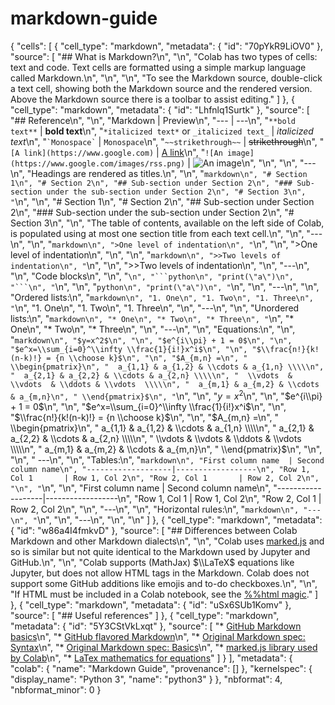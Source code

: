 # markdown-guide

{
  "cells": [
    {
      "cell_type": "markdown",
      "metadata": {
        "id": "70pYkR9LiOV0"
      },
      "source": [
        "## What is Markdown?\n",
        "\n",
        "Colab has two types of cells: text and code. Text cells are formatted using a simple markup language called Markdown.\n",
        "\n",
        "\n",
        "To see the Markdown source, double-click a text cell, showing both the Markdown source and the rendered version. Above the Markdown source there is a toolbar to assist editing."
      ]
    },
    {
      "cell_type": "markdown",
      "metadata": {
        "id": "Lhfnlq1Surtk"
      },
      "source": [
        "## Reference\n",
        "\n",
        "Markdown | Preview\n",
        "--- | ---\n",
        "`**bold text**` | **bold text**\n",
        "`*italicized text*` or `_italicized text_` | *italicized text*\n",
        "`` `Monospace` `` | `Monospace`\n",
        "`~~strikethrough~~` | ~~strikethrough~~\n",
        "`[A link](https://www.google.com)` | [A link](https://www.google.com)\n",
        "`![An image](https://www.google.com/images/rss.png)` | ![An image](https://www.google.com/images/rss.png)\n",
        "\n",
        "\n",
        "---\n",
        "Headings are rendered as titles.\n",
        "\n",
        "```markdown\n",
        "# Section 1\n",
        "# Section 2\n",
        "## Sub-section under Section 2\n",
        "### Sub-section under the sub-section under Section 2\n",
        "# Section 3\n",
        "```\n",
        "\n",
        "# Section 1\n",
        "# Section 2\n",
        "## Sub-section under Section 2\n",
        "### Sub-section under the sub-section under Section 2\n",
        "# Section 3\n",
        "\n",
        "The table of contents, available on the left side of Colab, is populated using at most one section title from each text cell.\n",
        "\n",
        "---\n",
        "\n",
        "```markdown\n",
        ">One level of indentation\n",
        "```\n",
        "\n",
        ">One level of indentation\n",
        "\n",
        "\n",
        "```markdown\n",
        ">>Two levels of indentation\n",
        "```\n",
        "\n",
        ">>Two levels of indentation\n",
        "\n",
        "---\n",
        "\n",
        "Code blocks\n",
        "\n",
        "````\n",
        "```python\n",
        "print(\"a\")\n",
        "```\n",
        "````\n",
        "\n",
        "```python\n",
        "print(\"a\")\n",
        "```\n",
        "\n",
        "---\n",
        "\n",
        "Ordered lists:\n",
        "```markdown\n",
        "1. One\n",
        "1. Two\n",
        "1. Three\n",
        "```\n",
        "1. One\n",
        "1. Two\n",
        "1. Three\n",
        "\n",
        "---\n",
        "\n",
        "Unordered lists:\n",
        "```markdown\n",
        "* One\n",
        "* Two\n",
        "* Three\n",
        "```\n",
        "* One\n",
        "* Two\n",
        "* Three\n",
        "\n",
        "---\n",
        "\n",
        "Equations:\n",
        "\n",
        "```markdown\n",
        "$y=x^2$\n",
        "\n",
        "$e^{i\\pi} + 1 = 0$\n",
        "\n",
        "$e^x=\\sum_{i=0}^\\infty \\frac{1}{i!}x^i$\n",
        "\n",
        "$\\frac{n!}{k!(n-k)!} = {n \\choose k}$\n",
        "\n",
        "$A_{m,n} =\n",
        " \\begin{pmatrix}\n",
        "  a_{1,1} & a_{1,2} & \\cdots & a_{1,n} \\\\\n",
        "  a_{2,1} & a_{2,2} & \\cdots & a_{2,n} \\\\\n",
        "  \\vdots  & \\vdots  & \\ddots & \\vdots  \\\\\n",
        "  a_{m,1} & a_{m,2} & \\cdots & a_{m,n}\n",
        " \\end{pmatrix}$\n",
        "```\n",
        "\n",
        "$y=x^2$\n",
        "\n",
        "$e^{i\\pi} + 1 = 0$\n",
        "\n",
        "$e^x=\\sum_{i=0}^\\infty \\frac{1}{i!}x^i$\n",
        "\n",
        "$\\frac{n!}{k!(n-k)!} = {n \\choose k}$\n",
        "\n",
        "$A_{m,n} =\n",
        " \\begin{pmatrix}\n",
        "  a_{1,1} & a_{1,2} & \\cdots & a_{1,n} \\\\\n",
        "  a_{2,1} & a_{2,2} & \\cdots & a_{2,n} \\\\\n",
        "  \\vdots  & \\vdots  & \\ddots & \\vdots  \\\\\n",
        "  a_{m,1} & a_{m,2} & \\cdots & a_{m,n}\n",
        " \\end{pmatrix}$\n",
        "\n",
        "\n",
        " ---\n",
        "\n",
        "Tables:\n",
        "```markdown\n",
        "First column name  | Second column name\n",
        "-------------------|------------------\n",
        "Row 1, Col 1       | Row 1, Col 2\n",
        "Row 2, Col 1       | Row 2, Col 2\n",
        "\n",
        "```\n",
        "\n",
        "First column name  | Second column name\n",
        "-------------------|------------------\n",
        "Row 1, Col 1       | Row 1, Col 2\n",
        "Row 2, Col 1       | Row 2, Col 2\n",
        "\n",
        "---\n",
        "\n",
        "Horizontal rules:\n",
        "```markdown\n",
        "---\n",
        "```\n",
        "\n",
        "---\n",
        "\n",
        "\n"
      ]
    },
    {
      "cell_type": "markdown",
      "metadata": {
        "id": "w86a4I4fmkvD"
      },
      "source": [
        "## Differences between Colab Markdown and other Markdown dialects\n",
        "\n",
        "Colab uses [marked.js](https://github.com/chjj/marked) and so is similar but not quite identical to the Markdown used by Jupyter and GitHub.\n",
        "\n",
        "Colab supports (MathJax) $\\LaTeX$ equations like Jupyter, but does not allow HTML tags in the Markdown. Colab does not support some GitHub additions like emojis and to-do checkboxes.\n",
        "\n",
        "If HTML must be included in a Colab notebook, see the [%%html magic](/notebooks/basic_features_overview.ipynb#scrollTo=qM4myQGfQboQ)."
      ]
    },
    {
      "cell_type": "markdown",
      "metadata": {
        "id": "uSx6SUb1Komv"
      },
      "source": [
        "## Useful references"
      ]
    },
    {
      "cell_type": "markdown",
      "metadata": {
        "id": "5Y3CStVkLxqt"
      },
      "source": [
        "* [GitHub Markdown basics](https://help.github.com/articles/markdown-basics/)\n",
        "* [GitHub flavored Markdown](https://help.github.com/articles/github-flavored-markdown/)\n",
        "* [Original Markdown spec: Syntax](http://daringfireball.net/projects/markdown/syntax)\n",
        "* [Original Markdown spec: Basics](http://daringfireball.net/projects/markdown/basics)\n",
        "* [marked.js library used by Colab](https://github.com/chjj/marked)\n",
        "* [LaTex mathematics for equations](https://en.wikibooks.org/wiki/LaTeX/Mathematics)"
      ]
    }
  ],
  "metadata": {
    "colab": {
      "name": "Markdown Guide",
      "provenance": []
    },
    "kernelspec": {
      "display_name": "Python 3",
      "name": "python3"
    }
  },
  "nbformat": 4,
  "nbformat_minor": 0
}
